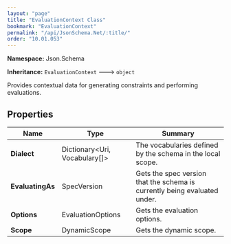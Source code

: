 ```yaml
---
layout: "page"
title: "EvaluationContext Class"
bookmark: "EvaluationContext"
permalink: "/api/JsonSchema.Net/:title/"
order: "10.01.053"
---
```

**Namespace:** Json.Schema

**Inheritance:**
`EvaluationContext`
 🡒 
`object`

Provides contextual data for generating constraints and performing evaluations.

## Properties

| Name | Type | Summary |
|---|---|---|
| **Dialect** | Dictionary\<Uri, Vocabulary[]\> | The vocabularies defined by the schema in the local scope. |
| **EvaluatingAs** | SpecVersion | Gets the spec version that the schema is currently being evaluated under. |
| **Options** | EvaluationOptions | Gets the evaluation options. |
| **Scope** | DynamicScope | Gets the dynamic scope. |

